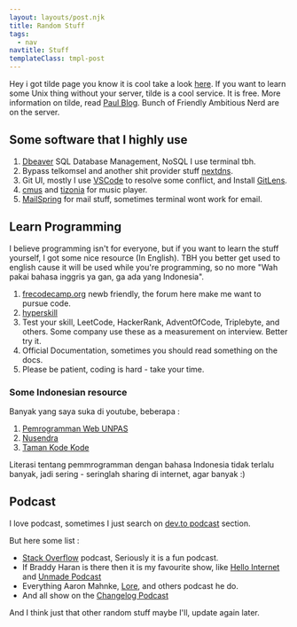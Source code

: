 ```yaml
---
layout: layouts/post.njk
title: Random Stuff
tags:
  - nav
navtitle: Stuff
templateClass: tmpl-post
---
```


Hey i got tilde page you know it is cool take a look [here](https://tilde.club/~mandaputtra/). If you want to learn some Unix thing without your server, tilde is a cool service. It is free. More information on tilde, read [Paul Blog](https://medium.com/message/tilde-club-i-had-a-couple-drinks-and-woke-up-with-1-000-nerds-a8904f0a2ebf). Bunch of Friendly Ambitious Nerd are on the server.

## Some software that I highly use

1. [Dbeaver](https://dbeaver.io/) SQL Database Management, NoSQL I use terminal tbh.
2. Bypass telkomsel and another shit provider stuff [nextdns](https://nextdns.io/).
3. Git UI, mostly I use [VSCode](https://code.visualstudio.com/) to resolve some conflict, and Install [GitLens](https://gitlens.amod.io/).
4. [cmus](https://github.com/cmus/cmus) and [tizonia](https://tizonia.org/) for music player.
5. [MailSpring](https://getmailspring.com/) for mail stuff, sometimes terminal wont work for email.

## Learn Programming

I believe programming isn't for everyone, but if you want to learn the stuff yourself, I got some nice resource (In English). TBH you better get used to english cause it will be used while you're programming, so no more "Wah pakai bahasa inggris ya gan, ga ada yang Indonesia".

1. [frecodecamp.org](https://www.freecodecamp.org/) newb friendly, the forum here make me want to pursue code.
2. [hyperskill](https://hyperskill.org/)
3. Test your skill, LeetCode, HackerRank, AdventOfCode, Triplebyte, and others. Some company use these as a measurement on interview. Better try it.
4. Official Documentation, sometimes you should read something on the docs.
5. Please be patient, coding is hard - take your time.

### Some Indonesian resource

Banyak yang saya suka di youtube, beberapa :

1. [Pemrogramman Web UNPAS](youtube.com/channel/UCkXmLjEr95LVtGuIm3l2dPg)
2. [Nusendra](https://www.youtube.com/channel/UCPs91pCgbgtcSdnczFSAkdA)
3. [Taman Kode Kode](https://www.youtube.com/channel/UCmi_lq7fAUKht8EHpzLgVIg)

Literasi tentang pemmrogramman dengan bahasa Indonesia tidak terlalu banyak, jadi sering - seringlah sharing di internet, agar banyak :)

## Podcast

I love podcast, sometimes I just search on [dev.to podcast](https://dev.to/pod) section.

But here some list :

- [Stack Overflow](https://stackoverflow.blog/podcast/) podcast, Seriously it is a fun podcast.
- If Braddy Haran is there then it is my favourite show, like [Hello Internet](http://www.hellointernet.fm/) and [Unmade Podcast](https://www.unmade.fm/)
- Everything Aaron Mahnke, [Lore](https://www.lorepodcast.com/), and others podcast he do.
- And all show on the [Changelog Podcast](https://changelog.com/)

And I think just that other random stuff maybe I'll, update again later.

